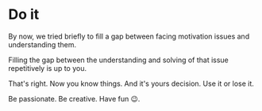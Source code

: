 # Do it

By now, we tried briefly to fill a gap between facing motivation issues and understanding them.

Filling the gap between the understanding and solving of that issue repetitively is up to you.

That's right. Now you know things. And it's yours decision. Use it or lose it.

Be passionate. Be creative. Have fun 😉.
